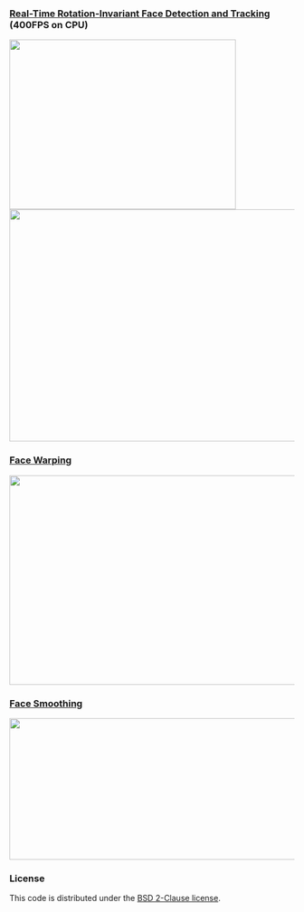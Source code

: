 ### [Real-Time Rotation-Invariant Face Detection and Tracking](PCN/) (400FPS on CPU)

<img src='PCN/result/tracking.gif' width=400 height=300>

<img src='PCN/result/demo.png' width=800 height=410>

### [Face Warping](Warping/)

<img src='Warping/result/warping.png' width=800 height=370>

### [Face Smoothing](SmoothSkin/)

<img src='SmoothSkin/result/smooth.png' width=800 height=250>

### License

This code is distributed under the [BSD 2-Clause license](LICENSE).


